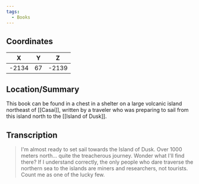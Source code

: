 ```yaml
---
tags:
  - Books
---
```


## Coordinates
| **X** | **Y** | **Z** |
| :---: | :---: | :---: |
| -2134 |  67   | -2139 |

## Location/Summary
This book can be found in a chest in a shelter on a large volcanic island northeast of [[Casai]], written by a traveler who was preparing to sail from this island north to the [[Island of Dusk]].

## Transcription
> I'm almost ready to set sail towards the Island of Dusk. Over 1000 meters north... quite the treacherous journey. Wonder what I'll find there? If I understand correctly, the only people who dare traverse the northern sea to the islands are miners and researchers, not tourists. Count me as one of the lucky few.
